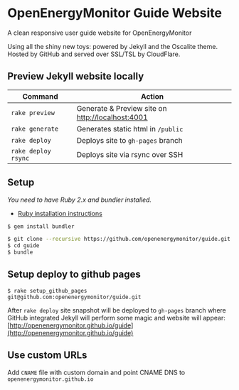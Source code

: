 # OpenEnergyMonitor Guide Website

A clean responsive user guide website for OpenEnergyMonitor

Using all the shiny new toys: powered by Jekyll and the Oscalite theme. Hosted by GitHub and served over SSL/TSL by CloudFlare.

## Preview Jekyll website locally

| Command | Action |
|---|---|
| `rake preview` | Generate & Preview site on [http://localhost:4001](http://127.0.0.1:4001)
| `rake generate` | Generates static html in `/public`
| `rake deploy` | Deploys site to `gh-pages` branch
| `rake deploy rsync` | Deploys site via rsync over SSH



## Setup

_You need to have Ruby 2.x and bundler installed._

- [Ruby installation instructions](https://www.ruby-lang.org/en/documentation/installation/)

```bash
$ gem install bundler
```

```bash
$ git clone --recursive https://github.com/openenergymonitor/guide.git
$ cd guide
$ bundle
```
## Setup deploy to github pages

```
$ rake setup_github_pages
git@github.com:openenergymonitor/guide.git
```
After `rake deploy` site snapshot will be deployed to `gh-pages` branch where GitHub integrated Jekyll will perform some magic and website will appear:
[http://openenergymonitor.github.io/guide](http://openenergymonitor.github.io/guide)

## Use custom URLs

Add `CNAME` file with custom domain and point CNAME DNS to `openenergymonitor.github.io`
